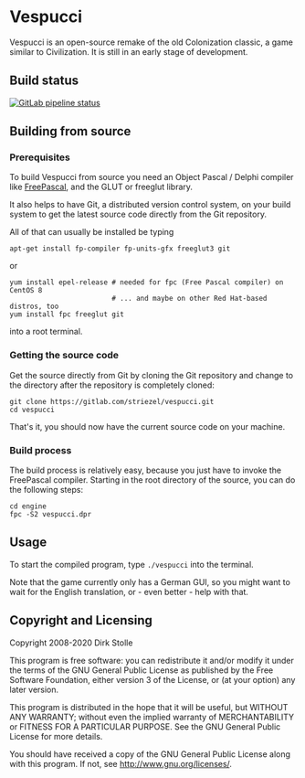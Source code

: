 # Vespucci

Vespucci is an open-source remake of the old Colonization classic, a game
similar to Civilization. It is still in an early stage of development.

## Build status

[![GitLab pipeline status](https://gitlab.com/striezel/vespucci/badges/master/pipeline.svg)](https://gitlab.com/striezel/vespucci/-/pipelines)

## Building from source

### Prerequisites

To build Vespucci from source you need an Object Pascal / Delphi compiler like
[FreePascal](https://www.freepascal.org/), and the GLUT or freeglut library.

It also helps to have Git, a distributed version control system, on your build
system to get the latest source code directly from the Git repository.

All of that can usually be installed be typing

    apt-get install fp-compiler fp-units-gfx freeglut3 git 

or

    yum install epel-release # needed for fpc (Free Pascal compiler) on CentOS 8
                             # ... and maybe on other Red Hat-based distros, too
    yum install fpc freeglut git

into a root terminal.

### Getting the source code

Get the source directly from Git by cloning the Git repository and change to
the directory after the repository is completely cloned:

    git clone https://gitlab.com/striezel/vespucci.git
    cd vespucci

That's it, you should now have the current source code on your machine.

### Build process

The build process is relatively easy, because you just have to invoke the
FreePascal compiler. Starting in the root directory of the source, you can do
the following steps:

    cd engine
    fpc -S2 vespucci.dpr

## Usage

To start the compiled program, type `./vespucci` into the terminal.

Note that the game currently only has a German GUI, so you might want to wait
for the English translation, or - even better - help with that.

## Copyright and Licensing

Copyright 2008-2020  Dirk Stolle

This program is free software: you can redistribute it and/or modify
it under the terms of the GNU General Public License as published by
the Free Software Foundation, either version 3 of the License, or
(at your option) any later version.

This program is distributed in the hope that it will be useful,
but WITHOUT ANY WARRANTY; without even the implied warranty of
MERCHANTABILITY or FITNESS FOR A PARTICULAR PURPOSE.  See the
GNU General Public License for more details.

You should have received a copy of the GNU General Public License
along with this program.  If not, see <http://www.gnu.org/licenses/>.
